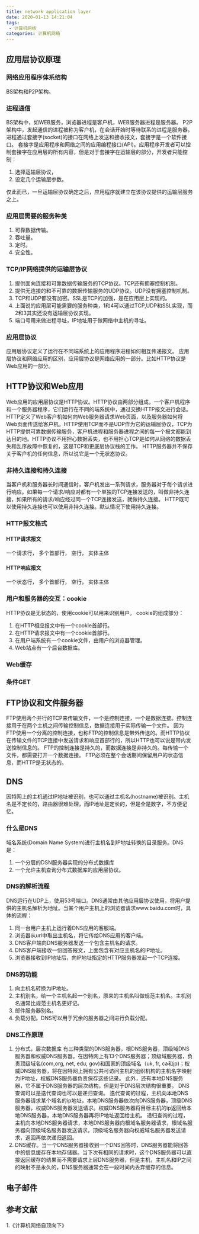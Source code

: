 ```yaml
---
title: network application layer
date: 2020-01-13 14:21:04
tags:
 - 计算机网络
categories: 计算机网络
---
```


## 应用层协议原理

### 网络应用程序体系结构
BS架构和P2P架构。

### 进程通信
BS架构中，如WEB服务，浏览器进程是客户机，WEB服务器进程是服务器。
P2P架构中，发起通信的进程被称为客户机，在会话开始时等待联系的进程是服务器。
进程通过套接字(socket)的接口在网络上发送和接收报文，套接字是一个软件接口。
套接字是应用程序和网络之间的应用编程接口(API)。应用程序开发者可以控制套接字在应用层的所有内容，但是对于套接字在运输层的部分，开发者只能控制：
1. 选择运输层协议，
2. 设定几个运输层参数。

仅此而已，一旦运输层协议确定之后，应用程序就建立在该协议提供的运输层服务之上。

### 应用层需要的服务种类
1. 可靠数据传输。
2. 吞吐量。
3. 定时。
4. 安全性。

### TCP/IP网络提供的运输层协议
1. 提供面向连接和可靠数据传输服务的TCP协议。TCP还有拥塞控制机制。
2. 提供无连接的和不可靠的数据传输服务的UDP协议。UDP没有拥塞控制机制。
3. TCP和UDP都没有加密。SSL是TCP的加强，是在应用层上实现的。
4. 上面说的应用层可能需要的服务种类，1和4可以通过TCP,UDP和SSL实现，而2和3其实还没有运输层协议实现。
5. 端口号用来做进程寻址，IP地址用于做网络中主机的寻址。

### 应用层协议
应用层协议定义了运行在不同端系统上的应用程序进程如何相互传递报文。
应用层协议和网络应用的区别，应用层协议是网络应用的一部分。比如HTTP协议是Web应用的一部分。

## HTTP协议和Web应用
Web应用的应用层协议是HTTP协议。HTTP协议由两部分组成，一个客户机程序和一个服务器程序，它们运行在不同的端系统中，通过交换HTTP报文进行会话。
HTTP定义了Web客户机如何向Web服务器请求Web页面，以及服务器如何将Web页面传送给客户机。HTTP使用TCP而不是UDP作为它的运输层协议，TCP为HTTP提供可靠数据传输服务，客户机进程和服务器进程之间的每一个报文都能到达目的地。HTTP协议不用担心数据丢失，也不用担心TCP是如何从网络的数据丢失和乱序故障中恢复的，这是TCP和更底层协议栈的工作。
HTTP服务器并不保存关于客户机的任何信息，所以说它是一个无状态协议。

### 非持久连接和持久连接
当客户机和服务器长时间通信时，客户机发出一系列请求，服务器对于每个请求进行响应。如果每一个请求/响应对都有一个单独的TCP连接发送的，叫做非持久连接，如果所有的请求/响应经过同一个TCP连接发送，就做持久连接。
HTTP既可以使用持久连接也可以使用非持久连接。默认情况下使用持久连接。

### HTTP报文格式
#### HTTP请求报文
一个请求行，
多个首部行，
空行，
实体主体


#### HTTP响应报文
一个状态行，
多个首部行，
空行，
实体主体

### 用户和服务器的交互：cookie
HTTP协议是无状态的，使用cookie可以用来识别用户。
cookie的组成部分：
1. 在HTTP相应报文中有一个cookie首部行。
2. 在HTTP请求报文中有一个cookie首部行。
3. 在用户端系统有一个cookie文件，由用户的浏览器管理。
4. Web站点有一个后台数据库。

### Web缓存

### 条件GET

## FTP协议和文件服务器
FTP使用两个并行的TCP来传输文件，一个是控制连接，一个是数据连接。控制连接用于在两个主机之间传输控制信息，数据连接用于实际传输一个文件。
因为FTP使用一个分离的控制连接，也称FTP的控制信息是带外传送的。而HTTP协议在传输文件的TCP连接中发送请求和响应首部行的，所以HTTP也可以说是带内发送控制信息的。
FTP的控制连接是持久的，而数据连接是非持久的。每传输一个文件，都需要打开一个数据连接。
FTP必须在整个会话期间保留用户的状态信息，而HTTP是无状态的。


## DNS
因特网上的主机通过IP地址被识别，也可以通过主机名(hostname)被识别。主机名是不定长的，路由器很难处理，而IP地址是定长的，但是全是数字，不方便记忆。

### 什么是DNS
域名系统(Domain Name System)进行主机名到IP地址转换的目录服务。DNS是：
1. 一个分层的DSN服务器实现的分布式数据库
2. 一个允许主机查询分布式数据库的应用层协议。

### DNS的解析流程
DNS运行在UDP上，使用53号端口。DNS通常由其他应用层协议使用，将用户提供的主机名解析为地址。当某个用户主机上的浏览器请求www.baidu.com时，具体的流程：
1. 同一台用户主机上运行着DNS应用的客服端。
2. 浏览器从url中取出主机名，将它传给DNS应用的客户端。
3. DNS客户端向DNS服务器发送一个包含主机名的请求。
4. DNS客户端接收一份回答报文，上面包含有对应主机名的IP地址。
5. 浏览器接收到IP地址后，向IP地址指定的HTTP服务器发起一个TCP连接。

### DNS的功能
1. 向主机名转换为IP地址。
2. 主机别名，给一个主机名起一个别名，原来的主机名叫做规范主机名。主机别名通常比规范主机名更好记。
3. 邮件服务器别名。
4. 负载分配。DNS可以用于冗余的服务器之间进行负载分配。

### DNS工作原理
1. 分布式，层次数据库
有三种类型的DNS服务器，根DNS服务器，顶级域DNS服务器和权威DNS服务器。在因特网上有13个DNS服务器；顶级域服务器，负责顶级域名(com,org, net, edu, gov)和国家的顶级域名（uk, fr, ca和jp)；权威DNS服务器，将在因特网上拥有公共可访问主机的组织机构的主机名字映射为IP地址，权威DNS服务器负责保存这些记录。
此外，还有本地DNS服务器，它不属于DNS服务器的层次结构，但是对于DNS层次结构很重要。
DNS查询可以是迭代查询也可以是递归查询。
迭代查询的过程，主机向本地DNS服务器请求某个域名的ip地址，本地DNS服务器依次向DNS服务器，顶级DNS服务器，权威DNS服务器发送请求。权威DNS服务器将目标主机的ip返回给本地DNS服务器，本地DNS服务器再将IP地址返回给主机。
递归查询的过程，主机向本地DNS服务器请求，本地DNS服务器向根域名服务器请求，根域名服务器向顶级域名服务器发送请求，顶级域名服务器向权威域名服务器发送请求，返回再依次递归返回。
2. DNS缓存。当一个DNS服务器接收到一个DNS回答时，DNS服务器能将回答中的信息缓存在本地存储器。当下次有相同的请求时，这个DNS服务器可以直接返回缓存的结果而不需要请求上层DNS服务器，但是主机，主机名和IP之间的映射不是永久的，DNS服务器通常会在一段时间内丢弃缓存的信息。

## 电子邮件

## 参考文献
1.《计算机网络自顶向下》



